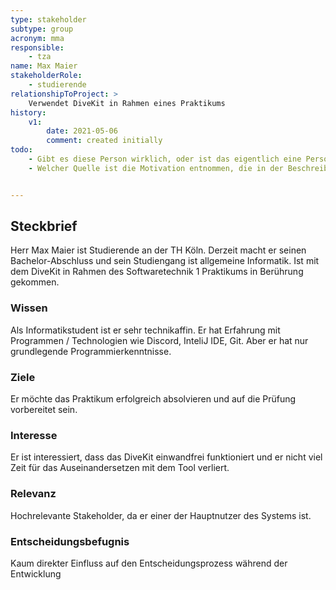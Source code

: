 ```yaml
---
type: stakeholder
subtype: group
acronym: mma
responsible: 
    - tza
name: Max Maier
stakeholderRole: 
    - studierende
relationshipToProject: >
    Verwendet DiveKit in Rahmen eines Praktikums
history:
    v1:
        date: 2021-05-06
        comment: created initially
todo:
    - Gibt es diese Person wirklich, oder ist das eigentlich eine Persona? Wenn nicht, dann sollte sie hier entfernt werden, oder in eine anonyme Gruppe umgewandelt werden. Ich habe oben schon mal das "group" Flag gesetzt. (SB)
    - Welcher Quelle ist die Motivation entnommen, die in der Beschreibung erwähnt ist? Für eine Stakeholderbeschreibung würde schon ein viel kürzerer Text reichen. Relevanz für Studierende ist gegeben, weil ST1/2 Pflichtfächer sind, das reicht. Alles weitere muss ja erst erhoben werden - siehe die Workshops. (SB)


---
```


## Steckbrief
Herr Max Maier ist Studierende an der TH Köln.
Derzeit macht er seinen Bachelor-Abschluss und sein Studiengang ist allgemeine Informatik.
Ist mit dem DiveKit in Rahmen des Softwaretechnik 1 Praktikums in Berührung gekommen.

### Wissen
Als Informatikstudent ist er sehr technikaffin. Er hat Erfahrung mit Programmen / Technologien wie Discord, InteliJ IDE, Git.
Aber er hat nur grundlegende Programmierkenntnisse.

### Ziele
Er möchte das Praktikum erfolgreich absolvieren und auf die Prüfung vorbereitet sein.

### Interesse
Er ist interessiert, dass das DiveKit einwandfrei funktioniert und er nicht viel Zeit für das Auseinandersetzen mit dem Tool verliert.

### Relevanz
Hochrelevante Stakeholder, da er einer der Hauptnutzer des Systems ist.

### Entscheidungsbefugnis
Kaum direkter Einfluss auf den Entscheidungsprozess während der Entwicklung

